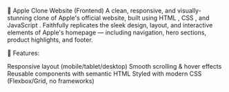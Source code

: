 🍏 Apple Clone Website (Frontend)
A clean, responsive, and visually-stunning clone of Apple's official website, built using HTML , CSS , and JavaScript . Faithfully replicates the sleek design, layout, and interactive elements of Apple's homepage — including navigation, hero sections, product highlights, and footer.

🎯 Features:

Responsive layout (mobile/tablet/desktop)
Smooth scrolling & hover effects
Reusable components with semantic HTML
Styled with modern CSS (Flexbox/Grid, no frameworks)
